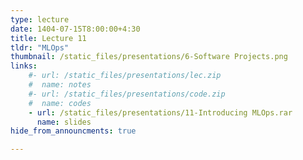 ```yaml
---
type: lecture
date: 1404-07-15T8:00:00+4:30
title: Lecture 11
tldr: "MLOps"
thumbnail: /static_files/presentations/6-Software Projects.png
links: 
    #- url: /static_files/presentations/lec.zip
    #  name: notes
    #- url: /static_files/presentations/code.zip
    #  name: codes
    - url: /static_files/presentations/11-Introducing MLOps.rar
      name: slides
hide_from_announcments: true

---
```

